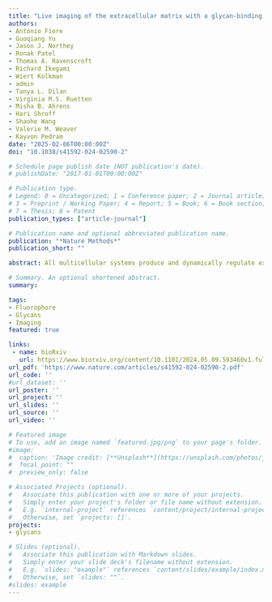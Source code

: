 ```yaml
---
title: "Live imaging of the extracellular matrix with a glycan-binding fluorophore"
authors:
- Antonio Fiore
- Guoqiang Yu
- Jason J. Northey
- Ronak Patel
- Thomas A. Ravenscroft
- Richard Ikegami
- Wiert Kolkman
- admin
- Tanya L. Dilan
- Virginia M.S. Ruetten
- Misha B. Ahrens
- Hari Shroff
- Shaohe Wang
- Valerie M. Weaver
- Kayvon Pedram
date: "2025-02-06T00:00:00Z"
doi: "10.1038/s41592-024-02590-2"

# Schedule page publish date (NOT publication's date).
# publishDate: "2017-01-01T00:00:00Z"

# Publication type.
# Legend: 0 = Uncategorized; 1 = Conference paper; 2 = Journal article;
# 3 = Preprint / Working Paper; 4 = Report; 5 = Book; 6 = Book section;
# 7 = Thesis; 8 = Patent
publication_types: ["article-journal"]

# Publication name and optional abbreviated publication name.
publication: "*Nature Methods*"
publication_short: ""

abstract: All multicellular systems produce and dynamically regulate extracellular matrices (ECM) that play essential roles in both biochemical and mechanical signaling. Though the spatial arrangement of these extracellular assemblies is critical to their biological functions, visualization of ECM structure is challenging, in part because the biomolecules that compose the ECM are difficult to fluorescently label individually and collectively. Here, we present a cell-impermeable small molecule fluorophore, termed Rhobo6, that turns on and red shifts upon reversible binding to glycans. Given that most ECM components are densely glycosylated, the dye enables wash-free visualization of ECM, in systems ranging from in vitro substrates to in vivo mouse mammary tumors. Relative to existing techniques, Rhobo6 provides a broad substrate profile, superior tissue penetration, nonperturbative labeling, and negligible photobleaching. This work establishes a straightforward method for imaging the distribution of ECM in live tissues and organisms, lowering barriers for investigation of extracellular biology.

# Summary. An optional shortened abstract.
summary:

tags:
- Fluorophore
- Glycans
- Imaging
featured: true

links:
 - name: bioRxiv
   url: https://www.biorxiv.org/content/10.1101/2024.05.09.593460v1.full
url_pdf: 'https://www.nature.com/articles/s41592-024-02590-2.pdf'
url_code: ''
#url_dataset: ''
url_poster: ''
url_project: ''
url_slides: ''
url_source: ''
url_video: ''

# Featured image
# To use, add an image named `featured.jpg/png` to your page's folder.
#image:
#  caption: 'Image credit: [**Unsplash**](https://unsplash.com/photos/jdD8gXaTZsc)'
#  focal_point: ""
#  preview_only: false

# Associated Projects (optional).
#   Associate this publication with one or more of your projects.
#   Simply enter your project's folder or file name without extension.
#   E.g. `internal-project` references `content/project/internal-project/index.md`.
#   Otherwise, set `projects: []`.
projects:
- glycans

# Slides (optional).
#   Associate this publication with Markdown slides.
#   Simply enter your slide deck's filename without extension.
#   E.g. `slides: "example"` references `content/slides/example/index.md`.
#   Otherwise, set `slides: ""`.
#slides: example
---
```

